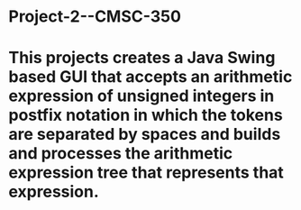 # Project-2--CMSC-350
# This projects creates a Java Swing based GUI that accepts an arithmetic expression of unsigned integers in postfix notation in which the tokens are separated by spaces and builds and processes the arithmetic expression tree that represents that expression.
